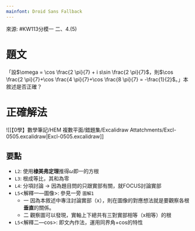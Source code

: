 ```yaml
---
mainfont: Droid Sans Fallback
---
```


來源: #KW113分模一 二、4.(5)
# 題文
「設$\omega = \cos \frac{2 \pi}{7} + i s\sin \frac{2 \pi}{7}$，則$\cos \frac{2 \pi}{7}+\cos \frac{4 \pi}{7}+\cos \frac{8 \pi}{7} = -\frac{1}{2}$。」本敘述是否正確？

# 正確解法
![[【0學】數學筆記/HEM 複數平面/錯題集/Excalidraw Attatchments/Excl-0505.excalidraw|Excl-0505.excalidraw]]
## 要點
- `L2`: 使用**棣美弗定理**推得$\omega$即一的方根
- `L3`: 根成等比，其和為零
- `L4`: 分項討論 $\rightarrow$ 因為題目問的只跟實部有關，就FOCUS討論實部
- `L5`<解釋一—圖像>: 參見一旁 `圖解1`
	- 一 因為本敘述中專注討論實部（x），則在圖像的對應想法就是要觀察各根**垂直**的關係。
	- 二 觀察圖可以發現，實軸上下總共有三對實部相等（x相等）的根
- `L5`<解釋二—cos>: 即文內作法，運用同界角+cos的特性
